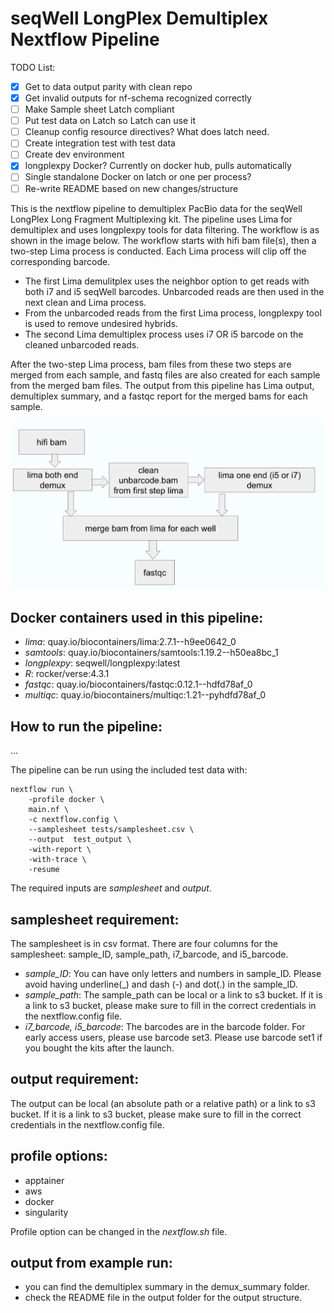 # seqWell LongPlex Demultiplex Nextflow Pipeline
TODO List:

- [X] Get to data output parity with clean repo
- [X] Get invalid outputs for nf-schema recognized correctly
- [ ] Make Sample sheet Latch compliant
- [ ] Put test data on Latch so Latch can use it
- [ ] Cleanup config resource directives? What does latch need.
- [ ] Create integration test with test data
- [ ] Create dev environment
- [X] longplexpy Docker? Currently on docker hub, pulls automatically
- [ ] Single standalone Docker on latch or one per process?
- [ ] Re-write README based on new changes/structure

This is the nextflow pipeline to demultiplex PacBio data for the seqWell LongPlex Long Fragment Multiplexing kit.
The pipeline uses Lima for demultiplex and uses longplexpy tools for data filtering.
The workflow is as shown in the image below.
The workflow starts with hifi bam file(s), then a two-step Lima process is conducted. Each Lima process will clip off the corresponding barcode.

 - The first Lima demulitplex uses the neighbor option to get reads with both i7 and i5 seqWell barcodes. Unbarcoded reads are then used in the next clean and Lima process.
 - From the unbarcoded reads from the first Lima process, longplexpy tool is used to remove undesired hybrids.
 - The second Lima demultiplex process uses i7 OR i5 barcode on the cleaned unbarcoded reads. 

After the two-step Lima process, bam files from these two steps are merged from each sample, and fastq files are also created for each sample from the merged bam files. 
The output from this pipeline has Lima output, demultiplex summary, and a fastqc report for the merged bams for each sample.

![Fig1. demultiplex workflow](./docs/demux_workflow.png)

## Docker containers used in this pipeline:
 - *lima*: quay.io/biocontainers/lima:2.7.1--h9ee0642_0
 - *samtools*: quay.io/biocontainers/samtools:1.19.2--h50ea8bc_1
 - *longplexpy*: seqwell/longplexpy:latest
 - *R*: rocker/verse:4.3.1
 - *fastqc*: quay.io/biocontainers/fastqc:0.12.1--hdfd78af_0
 - *multiqc*: quay.io/biocontainers/multiqc:1.21--pyhdfd78af_0

## How to run the pipeline:
...

The pipeline can be run using the included test data with:

```
nextflow run \
    -profile docker \
    main.nf \
    -c nextflow.config \
    --samplesheet tests/samplesheet.csv \
    --output  test_output \
    -with-report \
    -with-trace \
    -resume
```

The required inputs are *samplesheet* and *output*.

## samplesheet requirement: 
The samplesheet is in csv format. There are four columns for the samplesheet: sample_ID, sample_path, i7_barcode, and i5_barcode.

 - *sample_ID*: You can have only letters and numbers in sample_ID.
 Please avoid having underline(_) and dash (-) and dot(.) in the sample_ID.
 - *sample_path*: The sample_path can be local or a link to s3 bucket.
 If it is a link to s3 bucket, please make sure to fill in the correct credentials in the nextflow.config file.
 - *i7_barcode, i5_barcode*: The barcodes are in the barcode folder.
 For early access users, please use barcode set3.
 Please use barcode set1 if you bought the kits after the launch.

## output requirement:
The output can be local (an absolute path or a relative path) or a link to s3 bucket.
If it is a link to s3 bucket, please make sure to fill in the correct credentials in the nextflow.config file.

## profile options: 
 - apptainer
 - aws
 - docker
 - singularity
   
Profile option can be changed in the *nextflow.sh* file.

## output from example run:
 - you can find the demultiplex summary in the demux_summary folder.
 - check the README file in the output folder for the output structure.

